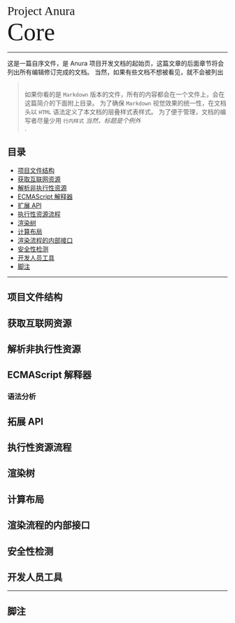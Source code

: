 
<p style="font-family: PingFang SC Light;font-size:2em; margin-bottom:0; padding-bottom:0;">Project Anura</h1>
<p style="font-family: PingFang SC Light;font-size:4em; margin:0;">Core</h1>

---
这是一篇自序文件，是 Anura 项目开发文档的起始页，这篇文章的后面章节将会列出所有编辑修订完成的文档。 当然，如果有些文档不想被看见，就不会被列出
> <br>如果你看的是 `Markdown` 版本的文件，所有的内容都会在一个文件上，会在这篇简介的下面附上目录。 为了确保 `Markdown` 视觉效果的统一性，在文档头以 `HTML` 语法定义了本文档的层叠样式表样式。 为了便于管理，文档的编写者尽量少用 `行内样式` *当然，标题是个例外*<br> .

## 目录
- <a href="#file">项目文件结构</a>
- <a href="#file">获取互联网资源</a>
- <a href="#file">解析非执行性资源</a>
- <a href="#file">ECMAScript 解释器</a>
- <a href="#file">扩展 API</a>
- <a href="#file">执行性资源流程</a>
- <a href="#file">渲染树</a>
- <a href="#file">计算布局</a>
- <a href="#file">渲染流程的内部接口</a>
- <a href="#file">安全性检测</a>
- <a href="#file">开发人员工具</a>
- <a href="#file">脚注</a>

---

<a class="invisible" id = "file"></a>

## 项目文件结构

## 获取互联网资源

## 解析非执行性资源

## ECMAScript 解释器
### 语法分析

## 拓展 API

## 执行性资源流程

## 渲染树

## 计算布局

## 渲染流程的内部接口

## 安全性检测

## 开发人员工具

---

## 脚注
